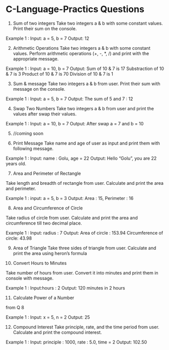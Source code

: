 # C-Language-Practics Questions

1. Sum of two integers
Take two integers  a & b with some constant values. Print their sum on the console.

Example 1 : 
Input:  a = 5, b = 7
Output: 12

2. Arithmetic Operations
Take two integers  a & b  with some constant values. Perform arithmetic operations (+, -, *, /) and print  with the appropriate message.

Example 1 : 
Input:  a = 10, b = 7
Output: Sum of 10 & 7 is 17
        Substraction of 10 & 7 is 3
        Product of 10 & 7 is 70
        Division of 10 & 7 is 1


3. Sum & message
Take two integers  a & b from user. Print their sum with message on the console.

Example 1 : 
Input:  a = 5, b = 7
Output: The sum of 5 and 7 : 12


4. Swap Two Numbers
Take two integers  a & b  from user and print the values after swap their values.

Example 1 : 
Input:  a = 10, b = 7
Output:  After swap a = 7 and b = 10

5.  //coming soon
 
6. Print Message
Take name and age of user as input and print them with following 
message.

Example 1 : 
Input:  name : Golu, age = 22
Output: Hello “Golu”, you are 22 years old.

7. Area and Perimeter of Rectangle

Take length and breadth of rectangle from user. Calculate and print the area and perimeter.

Example 1 : 
input:  a = 5, b = 3
Output: Area : 15, Perimeter : 16
 
8. Area and Circumference of Circle

Take radius of circle from user. Calculate and print the area and 
circumference till two decimal place.

Example 1 : 
Input: radius : 7
Output: Area of circle : 153.94
        Circumference of circle: 43.98

9. Area of Triangle
Take three sides of triangle from user. Calculate and print  the area using heron’s formula



10. Convert Hours to Minutes

Take number of hours from user. Convert it into minutes and print them in console with message.

Example 1 : 
Input:hours : 2
Output: 120 minutes in 2 hours

11. Calculate Power of a Number
<!-- Take radius of circle from user. Calculate and print the area and 
circumference till two decimal place. --> from Q 8

Example 1 : 
Input: x = 5, n = 2
Output: 25
 
12. Compound Interest
Take principle, rate, and the time period from user. Calculate and print the compound interest.

Example 1 : 
Input:  principle : 1000, rate : 5.0, time = 2
Output:  102.50
 